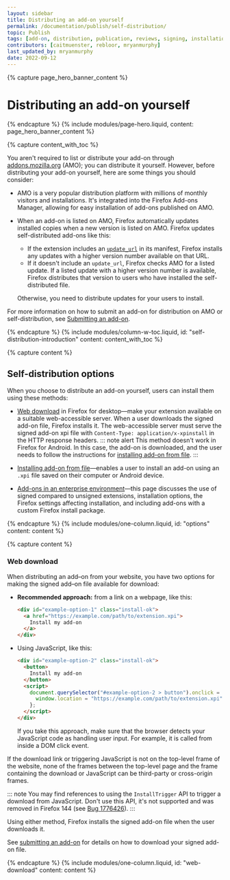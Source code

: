 ```yaml
---
layout: sidebar
title: Distributing an add-on yourself
permalink: /documentation/publish/self-distribution/
topic: Publish
tags: [add-on, distribution, publication, reviews, signing, installation]
contributors: [caitmuenster, rebloor, mryanmurphy]
last_updated_by: mryanmurphy
date: 2022-09-12
---
```


<!-- Page Hero Banner -->

{% capture page_hero_banner_content %}

# Distributing an add-on yourself

{% endcapture %}
{% include modules/page-hero.liquid,
	content: page_hero_banner_content
%}

<!-- END: Page Hero Banner -->

<!-- Content with Table of Contents Module -->

{% capture content_with_toc %}

You aren't required to list or distribute your add-on through [addons.mozilla.org](https://addons.mozilla.org) (AMO); you can distribute it yourself. However, before distributing your add-on yourself, here are some things you should consider:

- AMO is a very popular distribution platform with millions of monthly visitors and installations. It's integrated into the Firefox Add-ons Manager, allowing for easy installation of add-ons published on AMO.

- When an add-on is listed on AMO, Firefox automatically updates installed copies when a new version is listed on AMO. Firefox updates self-distributed add-ons like this:

  - If the extension includes an [`update_url`](https://developer.mozilla.org/docs/Mozilla/Add-ons/Updates) in its manifest, Firefox installs any updates with a higher version number available on that URL.
  - If it doesn't include an `update_url`, Firefox checks AMO for a listed update. If a listed update with a higher version number is available, Firefox distributes that version to users who have installed the self-distributed file.

  Otherwise, you need to distribute updates for your users to install.

For more information on how to submit an add-on for distribution on AMO or self-distribution, see [Submitting an add-on](/documentation/publish/submitting-an-add-on/).

{% endcapture %}
{% include modules/column-w-toc.liquid,
	id: "self-distribution-introduction"
	content: content_with_toc
%}

<!-- END: Content with Table of Contents -->

<!-- Single Column Body Module -->

{% capture content %}

## Self-distribution options

When you choose to distribute an add-on yourself, users can install them using these methods:

- [Web download](#web-download) in Firefox for desktop—make your extension available on a suitable web-accessible server. When a user downloads the signed add-on file, Firefox installs it. The web-accessible server must serve the signed add-on xpi file with `Content-Type: application/x-xpinstall` in the HTTP response headers.
  ::: note alert
  This method doesn't work in Firefox for Android. In this case, the add-on is downloaded, and the user needs to follow the instructions for [installing add-on from file](/documentation/publish/install-self-distributed#install-addon-from-file-android).
  :::

- [Installing add-on from file](/documentation/publish/install-self-distributed)—enables a user to install an add-on using an `.xpi` file saved on their computer or Android device.

- [Add-ons in an enterprise environment](/documentation/enterprise/enterprise-distribution/)—this page discusses the use of signed compared to unsigned extensions, installation options, the Firefox settings affecting installation, and including add-ons with a custom Firefox install package.

{% endcapture %}
{% include modules/one-column.liquid,
  id: "options"
  content: content
%}

{% capture content %}

### Web download

When distributing an add–on from your website, you have two options for making the signed add–on file available for download:

- **Recommended approach:** from a link on a webpage, like this:
  ```html
  <div id="example-option-1" class="install-ok">
    <a href="https://example.com/path/to/extension.xpi">
      Install my add-on
    </a>
  </div>
  ```

- Using JavaScript, like this:
  ```html
  <div id="example-option-2" class="install-ok">
    <button>
      Install my add-on
    </button>
    <script>
      document.querySelector("#example-option-2 > button").onclick = () => {
        window.location = "https://example.com/path/to/extension.xpi";
      };
    </script>
  </div>
  ```
  If you take this approach, make sure that the browser detects your JavaScript code as handling user input. For example, it is called from inside a DOM click event.

If the download link or triggering JavaScript is not on the top-level frame of the website, none of the frames between the top-level page and the frame containing the download or JavaScript can be third-party or cross-origin frames.

::: note
You may find references to using the `InstallTrigger` API to trigger a download from JavaScript. Don't use this API, it's not supported and was removed in Firefox 144 (see [Bug 1776426](https://bugzilla.mozilla.org/show_bug.cgi?id=1776426)).
:::

Using either method, Firefox installs the signed add-on file when the user downloads it.

See [submitting an add-on](/documentation/publish/submitting-an-add-on/#self-distribution) for details on how to download your signed add-on file.

{% endcapture %}
{% include modules/one-column.liquid,
  id: "web-download"
  content: content
%}

<!-- END: Single Column Body Module -->


